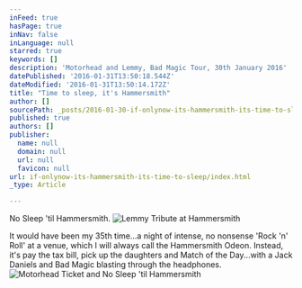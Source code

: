 ```yaml
---
inFeed: true
hasPage: true
inNav: false
inLanguage: null
starred: true
keywords: []
description: 'Motorhead and Lemmy, Bad Magic Tour, 30th January 2016'
datePublished: '2016-01-31T13:50:18.544Z'
dateModified: '2016-01-31T13:50:14.172Z'
title: "Time to sleep, it's Hammersmith"
author: []
sourcePath: _posts/2016-01-30-if-onlynow-its-hammersmith-its-time-to-sleep.md
published: true
authors: []
publisher:
  name: null
  domain: null
  url: null
  favicon: null
url: if-onlynow-its-hammersmith-its-time-to-sleep/index.html
_type: Article

---
```

No Sleep 'til Hammersmith.
![Lemmy Tribute at Hammersmith](https://the-grid-user-content.s3-us-west-2.amazonaws.com/712d141d-646c-4db9-96ef-d415cc1ff0b5.jpg)

It would have been my 35th time...a night of intense, no nonsense 'Rock 'n' Roll' at a venue, which I will always call the Hammersmith Odeon. Instead, it's pay the tax bill, pick up the daughters and Match of the Day...with a Jack Daniels and Bad Magic blasting through the headphones.
![Motorhead Ticket and No Sleep 'til Hammersmith](https://s3-us-west-2.amazonaws.com/the-grid-img/p/5b126633163a56ccc9831a20837edd8993cce2ed.jpg)